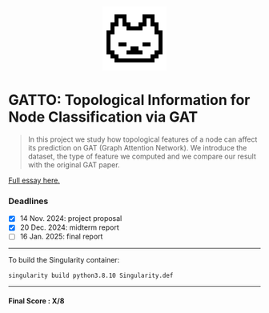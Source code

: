 <p align="center">
	<img src="00 - readme/logo.png">
</p>

# GATTO: Topological Information for Node Classification via GAT
>In this project we study how topological features of a node can affect its prediction on GAT (Graph Attention Network). We introduce the dataset, the type of feature we computed and we compare our result with the original GAT paper.

[Full essay here.](https://github.com/RickSrick/GATTO/blob/main/03%20-%20Paper/GATTO.pdf)

### Deadlines 
- [X] 14 Nov. 2024: project proposal
- [X] 20 Dec. 2024: midterm report
- [ ] 16 Jan. 2025: final report

---

To build the Singularity container:
```
singularity build python3.8.10 Singularity.def
```
---

#### Final Score : X/8
